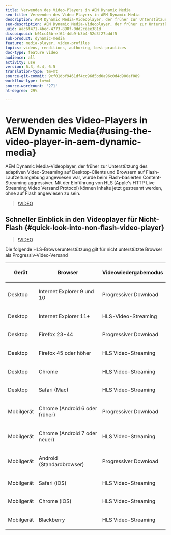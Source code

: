 ```yaml
---
title: Verwenden des Video-Players in AEM Dynamic Media
seo-title: Verwenden des Video-Players in AEM Dynamic Media
description: AEM Dynamic Media-Videoplayer, der früher zur Unterstützung des adaptiven Video-Streaming auf Desktop-Clients und Browsern auf Flash-Laufzeitumgebung angewiesen war, wurde beim Flash-basierten Content-Streaming aggressiver. Mit der Einführung von HLS (Apple's HTTP Live Streaming Video Versand Protocol) können Inhalte jetzt gestreamt werden, ohne auf Flash angewiesen zu sein.
seo-description: AEM Dynamic Media-Videoplayer, der früher zur Unterstützung des adaptiven Video-Streaming auf Desktop-Clients und Browsern auf Flash-Laufzeitumgebung angewiesen war, wurde beim Flash-basierten Content-Streaming aggressiver. Mit der Einführung von HLS (Apple's HTTP Live Streaming Video Versand Protocol) können Inhalte jetzt gestreamt werden, ohne auf Flash angewiesen zu sein.
uuid: aac6f471-4bed-4773-890f-0dd2ceee381d
discoiquuid: b01cc46b-ef64-4db9-b3b4-52d3f27bddf5
sub-product: dynamic-media
feature: media-player, video-profiles
topics: videos, renditions, authoring, best-practices
doc-type: feature video
audience: all
activity: use
version: 6.3, 6.4, 6.5
translation-type: tm+mt
source-git-commit: 9cf01dbf9461df4cc96d5bd0a96c0d4d900af089
workflow-type: tm+mt
source-wordcount: '271'
ht-degree: 29%

---
```



# Verwenden des Video-Players in AEM Dynamic Media{#using-the-video-player-in-aem-dynamic-media}

AEM Dynamic Media-Videoplayer, der früher zur Unterstützung des adaptiven Video-Streaming auf Desktop-Clients und Browsern auf Flash-Laufzeitumgebung angewiesen war, wurde beim Flash-basierten Content-Streaming aggressiver. Mit der Einführung von HLS (Apple&#39;s HTTP Live Streaming Video Versand Protocol) können Inhalte jetzt gestreamt werden, ohne auf Flash angewiesen zu sein.

>[!VIDEO](https://video.tv.adobe.com/v/16791/?quality=9&learn=on)

## Schneller Einblick in den Videoplayer für Nicht-Flash {#quick-look-into-non-flash-video-player}

>[!VIDEO](https://video.tv.adobe.com/v/17429/?quality=9&learn=on)

Die folgende HLS-Browserunterstützung gilt für nicht unterstützte Browser als Progressiv-Video-Versand

<table> 
 <thead> 
  <tr> 
   <th> <p>Gerät</p> </th>
   <th> <p>Browser</p> </th>
   <th > <p>Videowiedergabemodus</p> </th>
  </tr>
 </thead>
 <tbody>
  <tr> 
   <td> <p>Desktop</p> </td>
   <td> <p>Internet Explorer 9 und 10</p> </td>
   <td> <p>Progressiver Download</p> </td>
  </tr>
  <tr>
   <td> <p>Desktop</p> </td>
   <td> <p>Internet Explorer 11+</p> </td>
   <td> <p>HLS-Video-Streaming</p> </td>
  </tr>
  <tr>
   <td> <p>Desktop</p> </td>
   <td> <p>Firefox 23-44</p> </td>
   <td> <p>Progressiver Download</p> </td>
  </tr>
  <tr> 
   <td> <p>Desktop</p> </td>
   <td> <p>Firefox 45 oder höher</p> </td>
   <td> <p>HLS Video-Streaming</p> </td>
  </tr>
  <tr> 
   <td> <p>Desktop</p> </td>
   <td> <p>Chrome</p> </td>
   <td> <p>HLS Video-Streaming</p> </td>
  </tr>
  <tr> 
   <td> <p>Desktop</p> </td>
   <td> <p>Safari (Mac)</p> </td>
   <td> <p>HLS Video-Streaming</p> </td>
  </tr>
  <tr> 
   <td> <p>Mobilgerät</p> </td>
   <td> <p>Chrome (Android 6 oder früher)</p> </td>
   <td> <p>Progressiver Download</p> </td>
  </tr>
  <tr> 
   <td> <p>Mobilgerät</p> </td>
   <td> <p>Chrome (Android 7 oder neuer)</p> </td>
   <td> <p>HLS Video-Streaming</p> </td>
  </tr>
  <tr> 
   <td> <p>Mobilgerät</p> </td>
   <td> <p>Android (Standardbrowser)</p> </td>
   <td> <p>Progressiver Download</p> </td>
  </tr>
  <tr> 
   <td> <p>Mobilgerät</p> </td>
   <td> <p>Safari (iOS)</p> </td>
   <td> <p>HLS Video-Streaming</p> </td>
  </tr>
  <tr> 
   <td> <p>Mobilgerät</p> </td>
   <td> <p>Chrome (iOS)</p> </td>
   <td> <p>HLS Video-Streaming</p> </td>
  </tr>
  <tr> 
   <td> <p>Mobilgerät</p> </td>
   <td> <p>Blackberry</p> </td>
   <td> <p>HLS Video-Streaming</p> </td>
  </tr>
 </tbody>
</table>